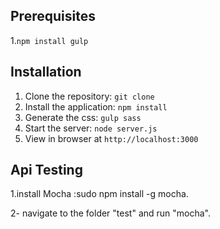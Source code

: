 
## Prerequisites
1.`npm install gulp`


## Installation

1. Clone the repository: `git clone`
2. Install the application: `npm install`
3. Generate the css: `gulp sass`
3. Start the server: `node server.js`
4. View in browser at `http://localhost:3000`



## Api Testing

1.install Mocha :sudo npm install -g mocha.

2- navigate to the folder "test" and run "mocha".




